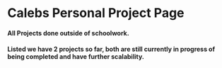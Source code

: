 # Calebs Personal Project Page
#### All Projects done outside of schoolwork.

#### Listed we have 2 projects so far, both are still currently in progress of being completed and have further scalability.

